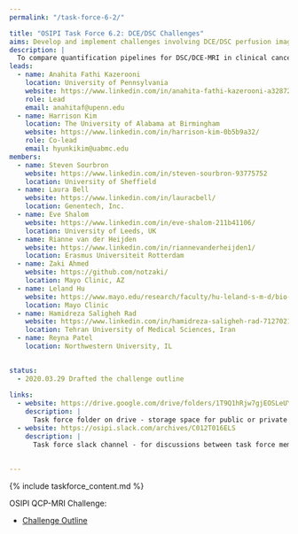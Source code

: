 ```yaml
---
permalink: "/task-force-6-2/"

title: "OSIPI Task Force 6.2: DCE/DSC Challenges"
aims: Develop and implement challenges involving DCE/DSC perfusion imaging analysis
description: |
  To compare quantification pipelines for DSC/DCE-MRI in clinical cancer imaging applications. Through these challenges, the performance of DSC-/DCE-MRI perfusion analysis tools developed in-house by the participating groups or the available software packages will be tested and evaluated according to some metrics (eg. bias and precision on DROs, agreement with reference methods in-vivo, reproducibility on in-vivo data, processing time, etc). The contestants are encouraged to use the software tools listed in OSIPI in creating their pipelines. The aim of this task force is to establish a set of benchmarks for perfusion imaging in different applications. 
leads:
  - name: Anahita Fathi Kazerooni
    location: University of Pennsylvania
    website: https://www.linkedin.com/in/anahita-fathi-kazerooni-a3287238/
    role: Lead
    email: anahitaf@upenn.edu
  - name: Harrison Kim
    location: The University of Alabama at Birmingham
    website: https://www.linkedin.com/in/harrison-kim-0b5b9a32/
    role: Co-lead
    email: hyunkikim@uabmc.edu
members:
  - name: Steven Sourbron
    website: https://www.linkedin.com/in/steven-sourbron-93775752
    location: University of Sheffield
  - name: Laura Bell
    website: https://www.linkedin.com/in/lauracbell/
    location: Genentech, Inc.
  - name: Eve Shalom
    website: https://www.linkedin.com/in/eve-shalom-211b41106/
    location: University of Leeds, UK
  - name: Rianne van der Heijden
    website: https://www.linkedin.com/in/riannevanderheijden1/
    location: Erasmus Universiteit Rotterdam
  - name: Zaki Ahmed
    website: https://github.com/notzaki/
    location: Mayo Clinic, AZ 
  - name: Leland Hu
    website: https://www.mayo.edu/research/faculty/hu-leland-s-m-d/bio-10031224
    location: Mayo Clinic
  - name: Hamidreza Saligheh Rad
    website: https://www.linkedin.com/in/hamidreza-saligheh-rad-7127021a/
    location: Tehran University of Medical Sciences, Iran
  - name: Reyna Patel
    location: Northwestern University, IL

   
status:
  - 2020.03.29 Drafted the challenge outline
  
links:
  - website: https://drive.google.com/drive/folders/1T9Q1hRjw7gjEOSLeUYB7RyjFLHaEfgpp
    description: |
      Task force folder on drive - storage space for public or private documents developed by the task force.
  - website: https://osipi.slack.com/archives/C012T016ELS
    description: |
      Task force slack channel - for discussions between task force members.
   
      
---
```


{% include taskforce_content.md %}
<!--- Please include your task force contents below, free formatting -->

OSIPI QCP-MRI Challenge:
- [Challenge Outline](https://drive.google.com/file/d/12POGgTitC-0jXNTSMIvKJkWWmjtfDJkr/view?usp=sharing)
